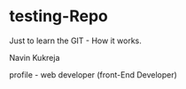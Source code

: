 # testing-Repo
Just to learn the GIT - How it works. 

Navin Kukreja 

profile - web developer (front-End Developer)